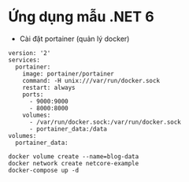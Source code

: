 # Ứng dụng mẫu .NET 6

- Cài đặt portainer (quản lý docker)
```shell
version: '2'
services:
  portainer:
    image: portainer/portainer
    command: -H unix:///var/run/docker.sock
    restart: always
    ports:
      - 9000:9000
      - 8000:8000
    volumes:
      - /var/run/docker.sock:/var/run/docker.sock
      - portainer_data:/data
volumes:
  portainer_data:
```

```shell
docker volume create --name=blog-data
docker network create netcore-example
docker-compose up -d
```